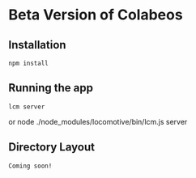 # Beta Version of Colabeos


## Installation
    npm install

## Running the app
    lcm server
or
    node ./node_modules/locomotive/bin/lcm.js server

## Directory Layout
    Coming soon!



